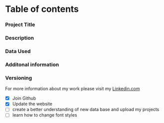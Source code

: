 # **Table of contents**
### Project Title
### Description
### Data Used
### Additonal information 
### Versioning 

For more information about my work please visit my [Linkedin.com](https://www.linkedin.com/in/kellyemcgee/)

- [x] Join Github
- [x] Update the website
- [ ] create a better understanding of new data base and upload my projects 
- [ ] learn how to change font styles 
